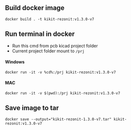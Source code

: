 ## Build docker image
```
docker build . -t kikit-rezonit:v1.3.0-v7
```

## Run terminal in docker
- Run this cmd from pcb kicad project folder
- Current project folder mount to `/prj`
#### Windows
```
docker run -it -v %cd%:/prj kikit-rezonit:v1.3.0-v7
```
#### MAC
```
docker run -it -v $(pwd):/prj kikit-rezonit:v1.3.0-v7
```

## Save image to tar
```
docker save --output="kikit-rezonit-1.3.0-v7.tar" kikit-rezonit:v1.3.0-v7
```
